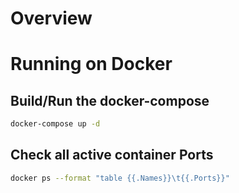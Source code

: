 # Overview

# Running on Docker

## Build/Run the docker-compose

```bash
docker-compose up -d
```

## Check all active container Ports

```bash
docker ps --format "table {{.Names}}\t{{.Ports}}"
```
